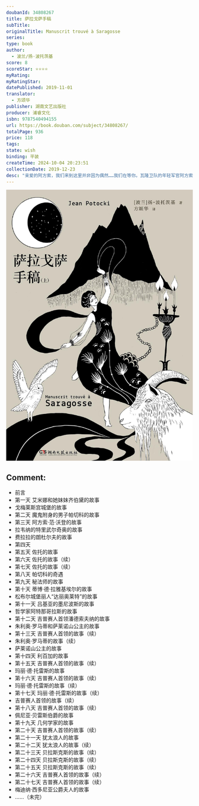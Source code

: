 ```yaml
---
doubanId: 34808267
title: 萨拉戈萨手稿
subTitle: 
originalTitle: Manuscrit trouvé à Saragosse
series: 
type: book
author: 
  - 波兰/扬·波托茨基
score: 8
scoreStar: ⭐⭐⭐⭐
myRating: 
myRatingStar: 
datePublished: 2019-11-01
translator: 
  - 方颂华
publisher: 湖南文艺出版社
producer: 浦睿文化
isbn: 9787540494155
url: https://book.douban.com/subject/34808267/
totalPage: 936
price: 118
tags: 
state: wish
binding: 平装
createTime: 2024-10-04 20:23:51
collectionDate: 2019-12-23
desc: "亲爱的阿方索，我们来到这里并非因为偶然……我们在等你。瓦隆卫队的年轻军官阿方索赶赴马德里加入他的军队。但他很快就发现，他被困在一家神秘的路边客栈，和形形色色的怪人待在一起：小偷、强盗、贵族、妓女与吉卜赛人。他在六十六天里记录下他们的故事。大约四十年后，这部手稿在一 个锁起来的箱子里被发现。这部关于伪装、魔法、幻想，关于荣誉与怯懦、着魔与诱惑的书，生动刻画了各色人物。小说使用了怪谈、魔幻、爱情、喜剧、哥特等文风，故事中套着故事，被誉为堪比《十日谈》与《一千零一夜》的杰作。*********************************************文学史上的怪奇杰作，比肩《一千零一夜》《十日谈》的史诗巨著普希金、卡尔维诺、萨曼·鲁西迪诚挚推荐电影版深受导演斯科塞斯、科波拉、大卫·林奇推崇国内读者期待多年，完整中译本首度问世...(展开全部)亲爱的阿方索，我们来到这里并非因为偶然……我们在等你。瓦隆卫队的年轻军官阿方索赶赴马德里加入他的军队。但他很快就发现，他被困在一家神秘的路边客栈，和形形色色的怪人待在一起：小偷、强盗、贵族、妓女与吉卜赛人。他在六十六天里记录下他们的故事。大约四十年后，这部手稿在一 个锁起来的箱子里被发现。这部关于伪装、魔法、幻想，关于荣誉与怯懦、着魔与诱惑的书，生动刻画了各色人物。小说使用了怪谈、魔幻、爱情、喜剧、哥特等文风，故事中套着故事，被誉为堪比《十日谈》与《一千零一夜》的杰作。*********************************************文学史上的怪奇杰作，比肩《一千零一夜》《十日谈》的史诗巨著普希金、卡尔维诺、萨曼·鲁西迪诚挚推荐电影版深受导演斯科塞斯、科波拉、大卫·林奇推崇国内读者期待多年，完整中译本首度问世*********************************************《萨拉戈萨手稿》里的故事一个套着一个，这些故事组成了一部难以被拆分的长篇小说。波兰伯爵扬·波托茨基在这部杰作里展现了怪诞文学的各种元素。——伊塔洛·卡尔维诺一部波兰经典……中国套盒一样的故事结构……读起来就像一部非常杰出的当代小说。——萨曼·鲁西迪卓越的欧洲文学杰作之一。非凡的想象力和精巧的结构使人目眩神迷，大开眼界。——《纽约时报》读这本书物超所值，以一本长篇小说的价格，买下了两打独创又新颖的故事。——《泰晤士报文学增刊》从魔幻内容来看，《萨拉戈萨手稿》很像《一千零一夜》；从意识风格来看，很像《十日谈》……一部欧洲浪漫主义杰作。——《华盛顿邮报》人类有史以来最怪的书之一终于得到它在世界文学中应有的位置。——《卫报》体量巨大，光芒万丈，永无终结。——《星期日邮报》扬·波托茨基Jean Potocki波兰贵族、旅行家、人种学家、埃及古物学家、语言学家、旅行家、启蒙运动期间受欢迎的作家。他的人生经历和功绩，使他在波兰成为一个传奇人物。在波兰之外，他以《萨拉戈萨手稿》闻名。1761年，他出生在波兰一个贵族之家。在日内瓦和洛桑接受教育，两次在波兰军队服役，担任工程兵团指挥官，还曾以马耳他骑士团新人的身份在战舰上待过一段时间。他在法国待过一段时间，随后回到波兰，成为知名出版家，出版报纸和小册子。1788年，他在华沙成立自由出版社，创建了这座城市的第一个自由阅读室。1790年，他乘坐热气球在华沙升空，成为波兰第一个乘坐热气球的人，此举为他赢得巨大声誉。他结过两次婚，有五个孩子。他的第一次婚姻以离婚收场。从他的两次婚姻中诞生了许多诽谤性的传闻。1812年，他心力憔悴，身体状况恶化，回到在波多利亚的庄园。他在人生的最...(展开全部)扬·波托茨基Jean Potocki波兰贵族、旅行家、人种学家、埃及古物学家、语言学家、旅行家、启蒙运动期间受欢迎的作家。他的人生经历和功绩，使他在波兰成为一个传奇人物。在波兰之外，他以《萨拉戈萨手稿》闻名。1761年，他出生在波兰一个贵族之家。在日内瓦和洛桑接受教育，两次在波兰军队服役，担任工程兵团指挥官，还曾以马耳他骑士团新人的身份在战舰上待过一段时间。他在法国待过一段时间，随后回到波兰，成为知名出版家，出版报纸和小册子。1788年，他在华沙成立自由出版社，创建了这座城市的第一个自由阅读室。1790年，他乘坐热气球在华沙升空，成为波兰第一个乘坐热气球的人，此举为他赢得巨大声誉。他结过两次婚，有五个孩子。他的第一次婚姻以离婚收场。从他的两次婚姻中诞生了许多诽谤性的传闻。1812年，他心力憔悴，身体状况恶化，回到在波多利亚的庄园。他在人生的最后两年里完成了小说《萨拉戈萨手稿》。1815年去世，享年54岁。*********************************************方颂华 | 译者南京大学法语系硕士，现居上海。主要译作有《吾栖之肤》《自由》《感谢这一刻》《欧洲思想的危机》等。"
---
```


![image](99.Attachments/Files/s33492042.jpg)

Comment: 
---



  - 前言
  - 第一天      艾米娜和她妹妹齐伯黛的故事
  - 戈梅莱斯宫城堡的故事
  - 第二天      魔鬼附身的男子帕切科的故事
  - 第三天      阿方索·范·沃登的故事
  - 拉韦纳的特里武尔奇奥的故事
  - 费拉拉的朗杜尔夫的故事
  - 第四天
  - 第五天      佐托的故事
  - 第六天      佐托的故事（续）
  - 第七天      佐托的故事（续）
  - 第八天      帕切科的奇遇
  - 第九天      秘法师的故事
  - 第十天      蒂博·德·拉雅基埃尔的故事
  - 松布尔城堡丽人“达丽奥莱特”的故事
  - 第十一天    吕基亚的墨尼波斯的故事
  - 哲学家阿特那哥拉斯的故事
  - 第十二天    吉普赛人首领潘德索夫纳的故事
  - 朱利奥·罗马蒂和萨莱诺山公主的故事
  - 第十三天   吉普赛人首领的故事（续）
  - 朱利奥·罗马蒂的故事（续）
  - 萨莱诺山公主的故事
  - 第十四天    利百加的故事
  - 第十五天    吉普赛人首领的故事（续）
  - 玛丽·德·托雷斯的故事
  - 第十六天    吉普赛人首领的故事（续）
  - 玛丽·德·托雷斯的故事（续）
  - 第十七天    玛丽·德·托雷斯的故事（续）
  - 吉普赛人首领的故事（续）
  - 第十八天    吉普赛人首领的故事（续）
  - 佩尼亚·贝雷斯伯爵的故事
  - 第十九天    几何学家的故事
  - 第二十天    吉普赛人首领的故事（续）
  - 第二十一天  犹太浪人的故事
  - 第二十二天  犹太浪人的故事（续）
  - 第二十三天  贝拉斯克斯的故事（续）
  - 第二十四天  贝拉斯克斯的故事（续）
  - 第二十五天  贝拉斯克斯的故事（续）
  - 第二十六天  吉普赛人首领的故事（续）
  - 第二十七天  吉普赛人首领的故事（续）
  - 梅迪纳·西多尼亚公爵夫人的故事
  - ……（未完）
